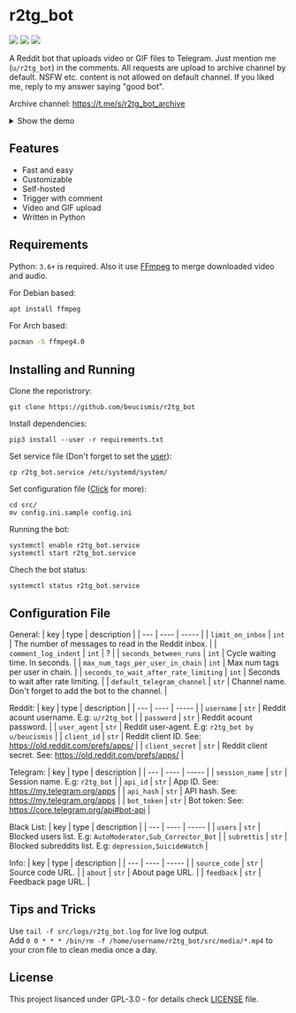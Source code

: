 # r2tg_bot

![](https://img.shields.io/badge/python-v3.6%2B-blue) ![](https://img.shields.io/github/languages/code-size/beucismis/r2tg_bot) ![](https://img.shields.io/badge/style-black-black)

A Reddit bot that uploads video or GIF files to Telegram. Just mention me (`u/r2tg_bot`) in the comments. All requests are upload to archive channel by default. NSFW etc. content is not allowed on default channel. If you liked me, reply to my answer saying "good bot".

Archive channel: https://t.me/s/r2tg_bot_archive

<details>
  <summary>Show the demo</summary>
  <img src="https://user-images.githubusercontent.com/40023234/153205793-f4ff6f5a-8b1e-4d9c-a432-c981b07ca54b.jpg" width="400">
  <img src="https://user-images.githubusercontent.com/40023234/153206077-987b3dec-1c1a-4bb5-8a2e-247eaca19a6e.png" width="358">
</details>

## Features

- Fast and easy
- Customizable
- Self-hosted
- Trigger with comment
- Video and GIF upload
- Written in Python

## Requirements

Python: `3.6+` is required. Also it use [FFmpeg](https://ffmpeg.org) to merge downloaded video and audio.

For Debian based: 
```sh
apt install ffmpeg
```
For Arch based: 
```sh
pacman -S ffmpeg4.0
```

## Installing and Running

Clone the reporistrory:
```
git clone https://github.com/beucismis/r2tg_bot
```
Install dependencies:
```
pip3 install --user -r requirements.txt
```
Set service file (Don't forget to set the [user](https://github.com/beucismis/r2tg_bot/blob/main/r2tg_bot.service#L11-L14)):
```
cp r2tg_bot.service /etc/systemd/system/
```
Set configuration file ([Click](#configuration-file) for more):
```
cd src/
mv config.ini.sample config.ini
```
Running the bot:
```
systemctl enable r2tg_bot.service
systemctl start r2tg_bot.service
```
Chech the bot status:
```
systemctl status r2tg_bot.service
```

## Configuration File

General:
| key | type | description |
| --- | ---- | ----- |
| `limit_on_inbox` | `int` | The number of messages to read in the Reddit inbox. |
| `comment_log_indent` | `int` | ? |
| `seconds_between_runs` | `int` | Cycle waiting time. In seconds. |
| `max_num_tags_per_user_in_chain` | `int` | Max num tags per user in chain. |
| `seconds_to_wait_after_rate_limiting` | `int` | Seconds to wait after rate limiting. |
| `default_telegram_channel` | `str` | Channel name. Don't forget to add the bot to the channel. |

Reddit:
| key | type | description |
| --- | ---- | ----- |
| `username` | `str` | Reddit acount username. E.g: `u/r2tg_bot` |
| `password` | `str` | Reddit acount password. |
| `user_agent` | `str` | Reddit user-agent. E.g: `r2tg_bot by u/beucismis` |
| `client_id` | `str` | Reddit client ID. See: https://old.reddit.com/prefs/apps/ |
| `client_secret` | `str` | Reddit client secret. See: https://old.reddit.com/prefs/apps/ |


Telegram:
| key | type | description |
| --- | ---- | ----- |
| `session_name` | `str` | Session name. E.g: `r2tg_bot` |
| `api_id` | `str` | App ID. See: https://my.telegram.org/apps |
| `api_hash` | `str` | API hash. See: https://my.telegram.org/apps |
| `bot_token` | `str` | Bot token: See: https://core.telegram.org/api#bot-api |

Black List:
| key | type | description |
| --- | ---- | ----- |
| `users` | `str` | Blocked users list. E.g: `AutoModerator,Sub_Corrector_Bot` |
| `subrettis` | `str` | Blocked subreddits list. E.g: `depression,SuicideWatch` |
 
Info:
| key | type | description |
| --- | ---- | ----- |
| `source_code` | `str` | Source code URL. |
| `about` | `str` | About page URL. |
| `feedback` | `str` | Feedback page URL. |

## Tips and Tricks

Use `tail -f src/logs/r2tg_bot.log` for live log output. <br/>
Add `0 0 * * * /bin/rm -f /home/username/r2tg_bot/src/media/*.mp4` to your cron file to clean media once a day.

## License
This project lisanced under GPL-3.0 - for details check [LICENSE](LICENSE) file.
